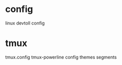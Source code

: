 # config
linux devtoll config

# tmux
  tmux.config
  tmux-powerline
    config
    themes
    segments
